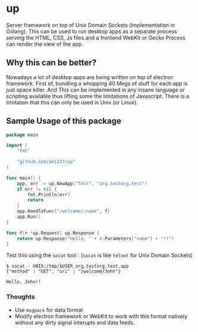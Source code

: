 # up

Server framework on top of Unix Domain Sockets (implementation in Golang).
This can be used to run desktop apps as a separate process serving the HTML, 
CSS, Js files and a frontend WebKit or Gecko Process can render the view of the app.

## Why this can be better?

Nowadays a lot of desktop apps are being written on top of electron framework. First of, 
bundling a whopping 40 Megs of stuff for each app is just space killer. And This can be implemented in any
insane language or scripting available thus lifting some the limitations of Javascript. There is a limitation 
that this can only be used in Unix (or Linux).


## Sample Usage of this package

```go
package main

import (
	"fmt"

	"github.com/aki237/up"
)

func main() {
	app, err := up.NewApp("Test", "org.testorg.test")
	if err != nil {
		fmt.Println(err)
		return
	}
	app.HandleFunc("/welcome/:name", f)
	app.Run()
}

func f(r *up.Request) up.Response {
	return up.Response("Hello, " + r.Parameters["name"] + "!!")
}
```

Test this using the `socat` tool : (`socat` is like `telnet` for Unix Domain Sockets)

```shell
$ socat - UNIX:/tmp/$USER_org.testorg.test.app
{"method" : "GET", "uri" : "/welcome/John"}

Hello, John!!
```

### Thoughts

+ Use `msgpack` for data format
+ Modify electron framework or WebKit to work with this format natively without
  any dirty signal interupts and data feeds.
